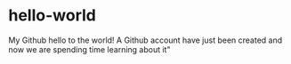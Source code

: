 # hello-world
My Github hello to the world!
A Github account have just been created and now we are spending time learning about it"
